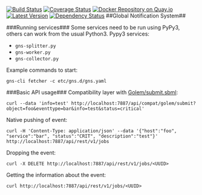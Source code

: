 [![Build Status](https://travis-ci.org/yandex-sysmon/gns.svg?branch=master)](https://travis-ci.org/yandex-sysmon/gns)
[![Coverage Status](https://coveralls.io/repos/yandex-sysmon/gns/badge.png?branch=master)](https://coveralls.io/r/yandex-sysmon/gns?branch=master)
[![Docker Repository on Quay.io](https://quay.io/repository/yandexsysmon/gns/status "Docker Repository on Quay.io")](https://quay.io/repository/yandexsysmon/gns)
[![Latest Version](https://pypip.in/v/gns/badge.png)](https://pypi.python.org/pypi/gns/)
[![Dependency Status](https://gemnasium.com/yandex-sysmon/gns.svg)](https://gemnasium.com/yandex-sysmon/gns)
##Global Notification System##

###Running services###
Some services need to be run using PyPy3, others can work from the usual Python3.
Pypy3 services:
* `gns-splitter.py`
* `gns-worker.py`
* `gns-collector.py`

Example commands to start:
```
gns-cli fetcher -c etc/gns.d/gns.yaml
```

###Basic API usage###
Compatibility layer with [Golem/submit.sbml](http://nda.ya.ru/3QTLzG):
```
curl --data 'info=test' http://localhost:7887/api/compat/golem/submit?object=foo&eventtype=bar&info=test&status=critical'
```

Native pushing of event:
```
curl -H 'Content-Type: application/json' --data '{"host":"foo", "service":"bar", "status":"CRIT", "description":"test"}' http://localhost:7887/api/rest/v1/jobs
```
Dropping the event:
```
curl -X DELETE http://localhost:7887/api/rest/v1/jobs/<UUID>
```
Getting the information about the event:
```
curl http://localhost:7887/api/rest/v1/jobs/<UUID>
```
